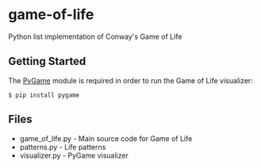 # game-of-life
Python list implementation of Conway's Game of Life

## Getting Started
The [PyGame](https://www.pygame.org) module is required in order to run the Game of Life visualizer:
```
$ pip install pygame
```

## Files
* game_of_life.py - Main source code for Game of Life
* patterns.py - Life patterns
* visualizer.py - PyGame visualizer
